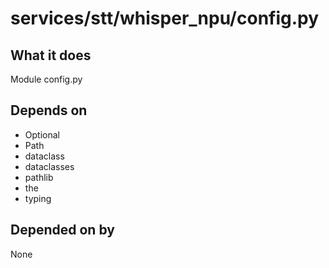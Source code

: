# services/stt/whisper_npu/config.py

## What it does
Module config.py

## Depends on
- Optional
- Path
- dataclass
- dataclasses
- pathlib
- the
- typing

## Depended on by
None
